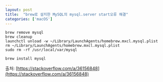 ```yaml
---
layout: post
title:  "brew로 설치한 MySQL의 mysql.server start오류 해결"
categories: ['macOS']
---
```


```
brew remove mysql
brew cleanup
launchctl unload -w ~/Library/LaunchAgents/homebrew.mxcl.mysql.plist
rm ~/Library/LaunchAgents/homebrew.mxcl.mysql.plist
sudo rm -rf /usr/local/var/mysql

brew install mysql
```

출처: [https://stackoverflow.com/a/36156848](https://stackoverflow.com/a/36156848)
